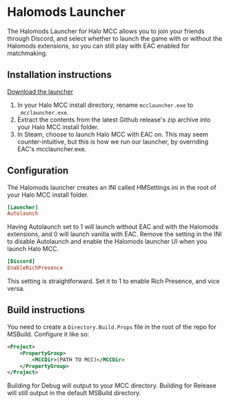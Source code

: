 # Halomods Launcher

The Halomods Launcher for Halo MCC allows you to join your friends through Discord, and select whether to launch the game with or without the Halomods extensions, so you can still play with EAC enabled for matchmaking.

## Installation instructions
[Download the launcher](https://github.com/Halo-Mods/Launcher/releases/latest/download/Release.7z)

1. In your Halo MCC install directory, rename `mcclauncher.exe` to `_mcclauncher.exe`.
2. Extract the contents from the latest Github release's zip archive into your Halo MCC install folder.
3. In Steam, choose to launch Halo MCC with EAC on. This may seem counter-intuitive, but this is how we run our launcher, by overriding EAC's mcclauncher.exe.

## Configuration

The Halomods launcher creates an INI called HMSettings.ini in the root of your Halo MCC install folder.

```ini
[Launcher]
Autolaunch
```
Having Autolaunch set to 1 will launch without EAC and with the Halomods extensions, and 0 will launch vanilla with EAC. Remove the setting in the INI to disable Autolaunch and enable the Halomods launcher UI when you launch Halo MCC.

```ini
[Discord]
EnableRichPresence
```
This setting is straightforward. Set it to 1 to enable Rich Presence, and vice versa.

## Build instructions

You need to create a `Directory.Build.Props` file in the root of the repo for MSBuild. Configure it like so:
```xml
<Project>
    <PropertyGroup>
        <MCCDir>(PATH TO MCC)</MCCDir>
    </PropertyGroup>
</Project>
```
Building for Debug will output to your MCC directory. Building for Release will still output in the default MSBuild directory.
